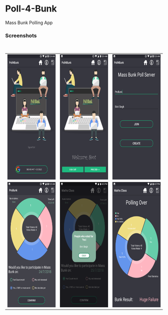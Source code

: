 # Poll-4-Bunk
 Mass Bunk Polling App

### Screenshots
<br>
<table>
 <tr>
  <td> <img src="https://github.com/BinitDOX/Poll-4-Bunk/blob/main/ss/1.png" width="200" height="400"/> </td>
  <td> <img src="https://github.com/BinitDOX/Poll-4-Bunk/blob/main/ss/2.png" width="200" height="400"/> </td>
  <td> <img src="https://github.com/BinitDOX/Poll-4-Bunk/blob/main/ss/3.png" width="200" height="400"/> </td>
 </tr>
 <tr>
  <td> <img src="https://github.com/BinitDOX/Poll-4-Bunk/blob/main/ss/4.png" width="200" height="400"/> </td>
  <td> <img src="https://github.com/BinitDOX/Poll-4-Bunk/blob/main/ss/5.png" width="200" height="400"/> </td>
  <td> <img src="https://github.com/BinitDOX/Poll-4-Bunk/blob/main/ss/6.png" width="200" height="400"/> </td>
 </tr>
</table>
